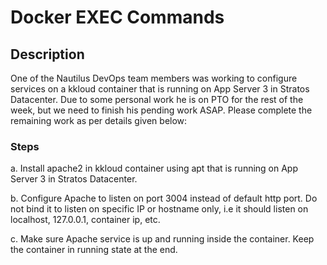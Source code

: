 # Docker EXEC Commands

## Description

One of the Nautilus DevOps team members was working to configure services on a kkloud container that is running on App Server 3 in Stratos Datacenter. Due to some personal work he is on PTO for the rest of the week, but we need to finish his pending work ASAP. Please complete the remaining work as per details given below:

### Steps

a. Install apache2 in kkloud container using apt that is running on App Server 3 in Stratos Datacenter.


b. Configure Apache to listen on port 3004 instead of default http port. Do not bind it to listen on specific IP or hostname only, i.e it should listen on localhost, 127.0.0.1, container ip, etc.


c. Make sure Apache service is up and running inside the container. Keep the container in running state at the end.
